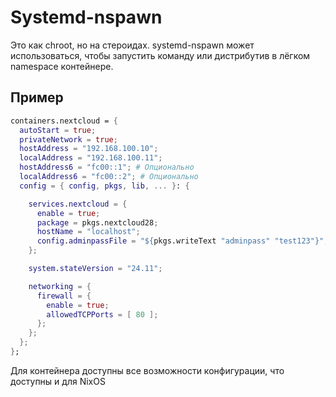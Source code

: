 # Systemd-nspawn

Это как chroot, но на стероидах. systemd-nspawn может использоваться, чтобы запустить команду или дистрибутив в лёгком namespace контейнере.

## Пример
```nix
containers.nextcloud = {
  autoStart = true;
  privateNetwork = true;
  hostAddress = "192.168.100.10";
  localAddress = "192.168.100.11";
  hostAddress6 = "fc00::1"; # Опционально
  localAddress6 = "fc00::2"; # Опционально
  config = { config, pkgs, lib, ... }: {

    services.nextcloud = {
      enable = true;
      package = pkgs.nextcloud28;
      hostName = "localhost";
      config.adminpassFile = "${pkgs.writeText "adminpass" "test123"}"; # НЕ ИСПОЛЬЗОВАТЬ В PRODUCTION !!!
    };

    system.stateVersion = "24.11";

    networking = {
      firewall = {
        enable = true;
        allowedTCPPorts = [ 80 ];
      };
    };
  };
};
```

Для контейнера доступны все возможности конфигурации, что доступны и для NixOS

